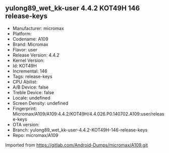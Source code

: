 ## yulong89_wet_kk-user 4.4.2 KOT49H 146 release-keys
- Manufacturer: micromax
- Platform: 
- Codename: A109
- Brand: Micromax
- Flavor: user
- Release Version: 4.4.2
- Kernel Version: 
- Id: KOT49H
- Incremental: 146
- Tags: release-keys
- CPU Abilist: 
- A/B Device: false
- Treble Device: false
- Locale: undefined
- Screen Density: undefined
- Fingerprint: Micromax/A109/A109:4.4.2/KOT49H/4.4.026.P0.140702.A109:user/release-keys
- OTA version: 
- Branch: yulong89_wet_kk-user-4.4.2-KOT49H-146-release-keys
- Repo: micromax/A109

Imported from https://gitlab.com/Android-Dumps/micromax/A109.git
